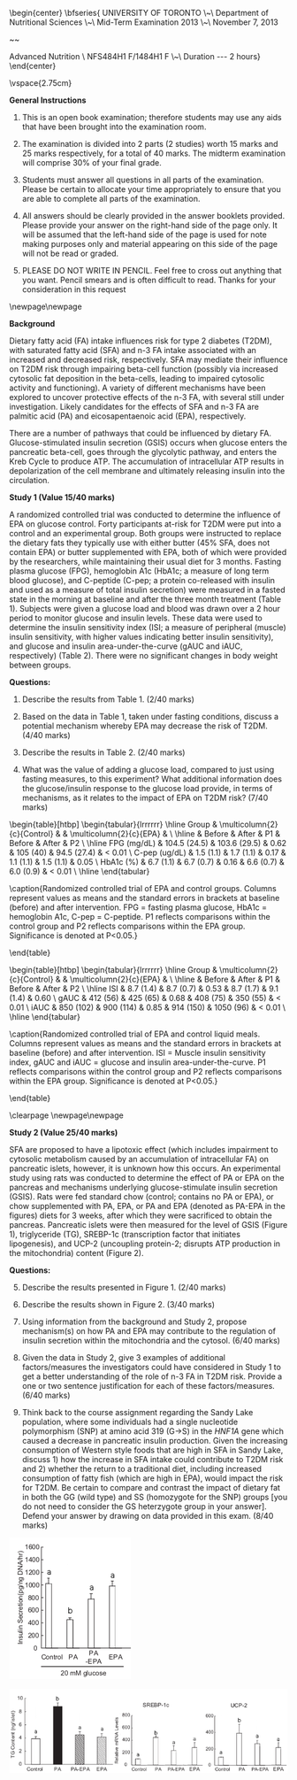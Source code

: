 \begin{center}
\bfseries{
UNIVERSITY OF TORONTO
\\~\\
Department of Nutritional Sciences
\\~\\
Mid-Term Examination 2013
\\~\\
November 7, 2013

~~

Advanced Nutrition \\
NFS484H1 F/1484H1 F
\\~\\
Duration --- 2 hours}
\end{center}

<!-- pandoc midterm-V06.md -o midterm.pdf -V fontsize=12pt -V geometry:margin=1in-->
<!-- pandoc midterm-V03.md -o midterm.docx -->

\vspace{2.75cm}

**General Instructions**

1. This is an open book examination; therefore students may use any
   aids that have been brought into the examination room.
   
2. The examination is divided into 2 parts (2 studies) worth 15 marks
   and 25 marks respectively, for a total of 40 marks.  The midterm
   examination will comprise 30% of your final grade.

3. Students must answer all questions in all parts of the examination.
   Please be certain to allocate your time appropriately to ensure
   that you are able to complete all parts of the examination.

4. All answers should be clearly provided in the answer booklets
   provided.  Please provide your answer on the right-hand side of the
   page only.  It will be assumed that the left-hand side of the page
   is used for note making purposes only and material appearing on
   this side of the page will not be read or graded.

5. PLEASE DO NOT WRITE IN PENCIL.  Feel free to cross out anything
   that you want.  Pencil smears and is often difficult to read.
   Thanks for your consideration in this request

\newpage\newpage

**Background**

Dietary fatty acid (FA) intake influences risk for type 2 diabetes
(T2DM), with saturated fatty acid (SFA) and n-3 FA intake associated
with an increased and decreased risk, respectively.  SFA may mediate
their influence on T2DM risk through impairing beta-cell function
(possibly via increased cytosolic fat deposition in the beta-cells,
leading to impaired cytosolic activity and functioning).  A variety of
different mechanisms have been explored to uncover protective effects
of the n-3 FA, with several still under investigation.  Likely
candidates for the effects of SFA and n-3 FA are palmitic acid (PA)
and eicosapentaenoic acid (EPA), respectively.

There are a number of pathways that could be influenced by dietary FA.
Glucose-stimulated insulin secretion (GSIS) occurs when glucose enters
the pancreatic beta-cell, goes through the glycolytic pathway, and
enters the Kreb Cycle to produce ATP.  The accumulation of
intracellular ATP results in depolarization of the cell membrane and
ultimately releasing insulin into the circulation.

**Study 1 (Value 15/40 marks)**

A randomized controlled trial was conducted to determine the influence
of EPA on glucose control. Forty participants at-risk for T2DM were
put into a control and an experimental group.  Both groups were
instructed to replace the dietary fats they typically use with either
butter (45% SFA, does not contain EPA) or butter supplemented with
EPA, both of which were provided by the researchers, while maintaining
their usual diet for 3 months.  Fasting plasma glucose (FPG),
hemoglobin A1c (HbA1c; a measure of long term blood glucose), and
C-peptide (C-pep; a protein co-released with insulin and used as a
measure of total insulin secretion) were measured in a fasted state in
the morning at baseline and after the three month treatment (Table 1).
Subjects were given a glucose load and blood was drawn over a 2 hour
period to monitor glucose and insulin levels.  These data were used to
determine the insulin sensitivity index (ISI; a measure of peripheral
(muscle) insulin sensitivity, with higher values indicating better
insulin sensitivity), and glucose and insulin area-under-the-curve
(gAUC and iAUC, respectively) (Table 2).  There were no significant
changes in body weight between groups.

**Questions:**

1. Describe the results from Table 1. (2/40 marks)


2. Based on the data in Table 1, taken under fasting conditions,
   discuss a potential mechanism whereby EPA may decrease the risk of
   T2DM. (4/40 marks)


3. Describe the results in Table 2. (2/40 marks)


4. What was the value of adding a glucose load, compared to just using
   fasting measures, to this experiment?  What additional information
   does the glucose/insulin response to the glucose load provide, in
   terms of mechanisms, as it relates to the impact of EPA on T2DM
   risk? (7/40 marks)

\begin{table}[htbp]
\begin{tabular}{lrrrrrr}
\hline
Group & \multicolumn{2}{c}{Control} & & \multicolumn{2}{c}{EPA} & \\ \hline
 & Before & After & P1 & Before & After & P2 \\ \hline
FPG (mg/dL) & 104.5 (24.5) & 103.6 (29.5) & 0.62 & 105 (40) & 94.5 (27.4) & < 0.01 \\
C-pep (ug/dL) & 1.5 (1.1) & 1.7 (1.1) & 0.17 & 1.1 (1.1) & 1.5 (1.1) & 0.05 \\
HbA1c (\%) & 6.7 (1.1) & 6.7 (0.7) & 0.16 & 6.6 (0.7) & 6.0 (0.9) & < 0.01 \\ \hline
\end{tabular}

\caption{Randomized controlled trial of EPA and control groups.
Columns represent values as means and the standard errors in brackets
at baseline (before) and after intervention.  FPG = fasting plasma
glucose, HbA1c = hemoglobin A1c, C-pep = C-peptide.  P1 reflects
comparisons within the control group and P2 reflects comparisons
within the EPA group.  Significance is denoted at P<0.05.}

\end{table}

\begin{table}[htbp]
\begin{tabular}{lrrrrrr}
\hline
Group & \multicolumn{2}{c}{Control} &  & \multicolumn{2}{c}{EPA} &  \\ 
\hline
 & Before & After & P1 & Before & After & P2 \\ 
\hline
ISI & 8.7 (1.4) & 8.7 (0.7) & 0.53 & 8.7 (1.7) & 9.1 (1.4) & 0.60 \\ 
gAUC & 412 (56) & 425 (65) & 0.68 & 408 (75) & 350 (55) & < 0.01 \\ 
iAUC & 850 (102) & 900 (114) & 0.85 & 914 (150) & 1050 (96) & < 0.01 \\ 
\hline
\end{tabular}

\caption{Randomized controlled trial of EPA and control liquid meals.
Columns represent values as means and the standard errors in brackets
at baseline (before) and after intervention.  ISI = Muscle insulin
sensitivity index, gAUC and iAUC = glucose and insulin
area-under-the-curve.  P1 reflects comparisons within the control
group and P2 reflects comparisons within the EPA group.  Significance
is denoted at P<0.05.}

\end{table}

\clearpage
\newpage\newpage

**Study 2 (Value 25/40 marks)**

SFA are proposed to have a lipotoxic effect (which includes impairment
to cytosolic metabolism caused by an accumulation of intracellular FA)
on pancreatic islets, however, it is unknown how this occurs.  An
experimental study using rats was conducted to determine the effect of
PA or EPA on the pancreas and mechanisms underlying glucose-stimulate
insulin secretion (GSIS).  Rats were fed standard chow (control;
contains no PA or EPA), or chow supplemented with PA, EPA, or PA and
EPA (denoted as PA-EPA in the figures) diets for 3 weeks, after which
they were sacrificed to obtain the pancreas.  Pancreatic islets were
then measured for the level of GSIS (Figure 1), triglyceride (TG),
SREBP-1c (transcription factor that initiates lipogenesis), and UCP-2
(uncoupling protein-2; disrupts ATP production in the mitochondria)
content (Figure 2).

**Questions:**

5. Describe the results presented in Figure 1. (2/40 marks)


6. Describe the results shown in Figure 2. (3/40 marks)


7. Using information from the background and Study 2, propose
   mechanism(s) on how PA and EPA may contribute to the regulation of
   insulin secretion within the mitochondria and the cytosol. (6/40 marks)


8. Given the data in Study 2, give 3 examples of additional
   factors/measures the investigators could have considered in Study 1
   to get a better understanding of the role of n-3 FA in T2DM risk.
   Provide a one or two sentence justification for each of these
   factors/measures.  (6/40 marks)


9. Think back to the course assignment regarding the Sandy Lake
   population, where some individuals had a single nucleotide
   polymorphism (SNP) at amino acid 319 (G$\rightarrow$S) in the
   *HNF1A* gene which caused a decrease in pancreatic insulin
   production.  Given the increasing consumption of Western style
   foods that are high in SFA in Sandy Lake, discuss 1) how the
   increase in SFA intake could contribute to T2DM risk and 2) whether
   the return to a traditional diet, including increased consumption
   of fatty fish (which are high in EPA), would impact the risk for
   T2DM.  Be certain to compare and contrast the impact of dietary fat
   in both the GG (wild type) and SS (homozygote for the SNP) groups
   \[you do not need to consider the GS heterzygote group in your
   answer\].  Defend your answer by drawing on data provided in this
   exam. (8/40 marks)

![Pancreatic islet GSIS in control, PA, EPA, and PA and EPA (PA-EPA) feeding groups.  Groups that share a superscript are not significantly different from each other at p<0.05.](images/figure1.png)

![Pancreatic islet triglyceride (TG) content and mRNA levels of SREBP-1 (lipogenic enzyme transcription factor) and UCP-2 (uncoupling protein) in control, PA, EPA, and PA and EPA (PA-EPA) feeding groups.  Groups that share a superscript are not significantly different from each other at p<0.05.](images/figure2.png)
